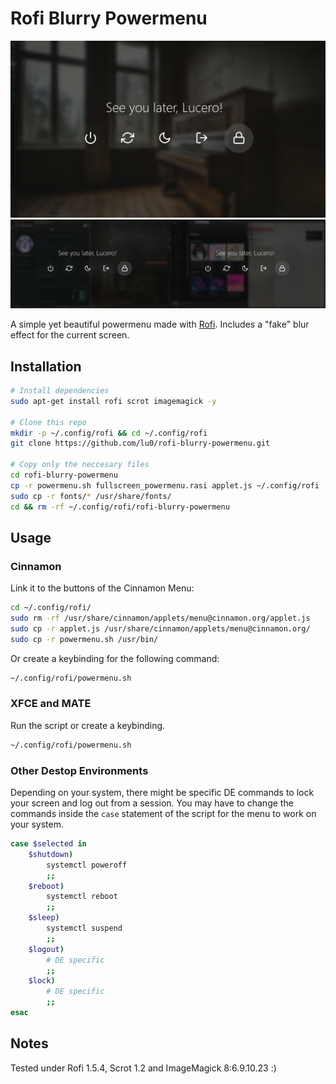 # Rofi Blurry Powermenu 

![Preview while on desktop](preview.png)
![Preview while busy](preview_busy.png)

A simple yet beautiful powermenu made with [Rofi](https://github.com/davatorium/rofi). Includes a "fake" blur effect for the current screen.

## Installation
```zsh
# Install dependencies
sudo apt-get install rofi scrot imagemagick -y

# Clone this repo
mkdir -p ~/.config/rofi && cd ~/.config/rofi
git clone https://github.com/lu0/rofi-blurry-powermenu.git

# Copy only the neccesary files
cd rofi-blurry-powermenu
cp -r powermenu.sh fullscreen_powermenu.rasi applet.js ~/.config/rofi
sudo cp -r fonts/* /usr/share/fonts/
cd && rm -rf ~/.config/rofi/rofi-blurry-powermenu 
```

## Usage

### Cinnamon
Link it to the buttons of the Cinnamon Menu:
```zsh
cd ~/.config/rofi/
sudo rm -rf /usr/share/cinnamon/applets/menu@cinnamon.org/applet.js
sudo cp -r applet.js /usr/share/cinnamon/applets/menu@cinnamon.org/
sudo cp -r powermenu.sh /usr/bin/
```
Or create a keybinding for the following command:
```zsh
~/.config/rofi/powermenu.sh
```

### XFCE and MATE
Run the script or create a keybinding.
```zsh
~/.config/rofi/powermenu.sh
```

### Other Destop Environments
Depending on your system, there might be specific DE commands to lock your screen and log out from a session. You may have to change the commands inside the ```case``` statement of the script for the menu to work on your system.

```zsh
case $selected in
    $shutdown)
        systemctl poweroff     
        ;;
    $reboot)
        systemctl reboot              
        ;;
    $sleep)
        systemctl suspend   
        ;;
    $logout)
        # DE specific
        ;;
    $lock)
        # DE specific
        ;;
esac
```

## Notes
Tested under Rofi 1.5.4, Scrot 1.2 and ImageMagick 8:6.9.10.23 :)
